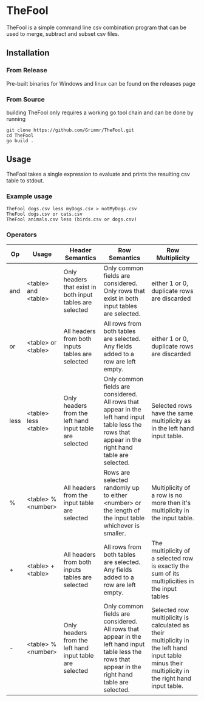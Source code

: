 # TheFool
TheFool is a simple command line csv combination program that can be used to merge, subtract and subset csv files. 
## Installation
### From Release
Pre-built binaries for Windows and linux can be found on the releases page 
### From Source
building TheFool only requires a working go tool chain and can be done by running
```
git clone https://github.com/Grimmr/TheFool.git
cd TheFool
go build .
```
## Usage
TheFool takes a single expression to evaluate and prints the resulting csv table to stdout. 
### Example usage
```
TheFool dogs.csv less myDogs.csv > notMyDogs.csv
TheFool dogs.csv or cats.csv
TheFool animals.csv less (birds.csv or dogs.csv)
```
### Operators
 | Op | Usage | Header Semantics | Row Semantics | Row Multiplicity |
 |----|-------|------------------|---------------|------------------|
 | and | \<table\> and \<table\> | Only headers that exist in both input tables are selected | Only common fields are considered. Only rows that exist in both input tables are selected. | either 1 or 0, duplicate rows are discarded |
 | or | \<table\> or \<table\> | All headers from both inputs tables are selected | All rows from both tables are selected. Any fields added to a row are left empty. | either 1 or 0, duplicate rows are discarded |
 | less | \<table\> less \<table\> | Only headers from the left hand input table are selected | Only common fields are considered. All rows that appear in the left hand input table less the rows that appear in the right hand table are selected. | Selected rows have the same multiplicity as in the left hand input table. |   
 | % | \<table\> % \<number\> | All headers from the input table are selected | Rows are selected randomly up to either \<number\> or the length of the input table whichever is smaller. | Multiplicity of a row is no more then it's multiplicity in the input table. |
 | + | \<table\> + \<table\> | All headers from both inputs tables are selected | All rows from both tables are selected. Any fields added to a row are left empty. | The multiplicity of a selected row is exactly the sum of its multiplicities in the input tables |
 | - | \<table\> % \<number\> | Only headers from the left hand input table are selected | Only common fields are considered. All rows that appear in the left hand input table less the rows that appear in the right hand table are selected. | Selected row multiplicity is calculated as their multiplicity in the left hand input table minus their multiplicity in the right hand input table. |